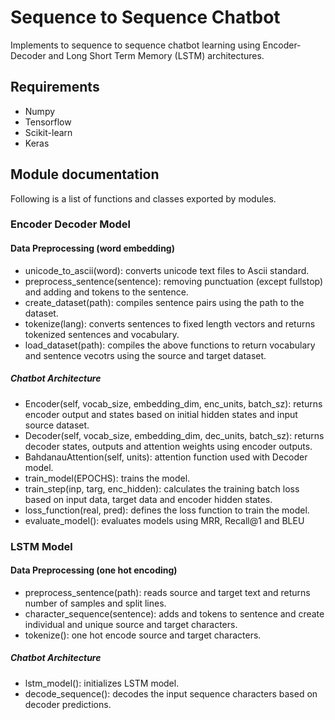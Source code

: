 # Sequence to Sequence Chatbot
Implements to sequence to sequence chatbot learning using Encoder-Decoder and Long Short Term Memory (LSTM) architectures.

## Requirements
- Numpy
- Tensorflow
- Scikit-learn
- Keras

## Module documentation
Following is a list of functions and classes exported by modules.

### Encoder Decoder Model
 #### Data Preprocessing (word embedding)
 - unicode_to_ascii(word): converts unicode text files to Ascii standard.
 - preprocess_sentence(sentence): removing punctuation (except fullstop) and adding <start> and <end> tokens to the sentence.
 - create_dataset(path): compiles sentence pairs using the path to the dataset.
 - tokenize(lang): converts sentences to fixed length vectors and returns tokenized sentences and vocabulary.
 - load_dataset(path): compiles the above functions to return vocabulary and sentence vecotrs using the source and target dataset.
 
 ##### Chatbot Architecture
- Encoder(self, vocab_size, embedding_dim, enc_units, batch_sz): returns encoder output and states based on initial hidden states and input source dataset.
- Decoder(self, vocab_size, embedding_dim, dec_units, batch_sz): returns decoder states, outputs and attention weights using encoder outputs.
- BahdanauAttention(self, units): attention function used with Decoder model.
- train_model(EPOCHS): trains the model.
- train_step(inp, targ, enc_hidden): calculates the training batch loss based on input data, target data and encoder hidden states.
- loss_function(real, pred): defines the loss function to train the model.
- evaluate_model(): evaluates models using MRR, Recall@1 and BLEU
  
### LSTM Model
  #### Data Preprocessing (one hot encoding)
  - preprocess_sentence(path): reads source and target text and returns number of samples and split lines.
  - character_sequence(sentence): adds <start> and <stop> tokens to sentence and create individual and unique source and target characters.
  - tokenize(): one hot encode source and target characters.
  
##### Chatbot Architecture
  - lstm_model(): initializes LSTM model.
  - decode_sequence(): decodes the input sequence characters based on decoder predictions.


 
